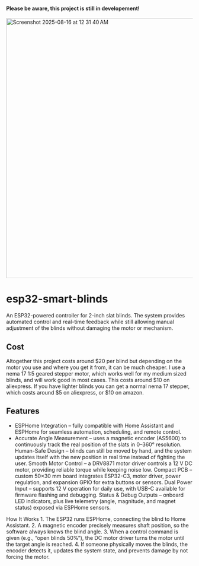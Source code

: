 #### Please be aware, this project is still in developement!

<img width="854" height="701" alt="Screenshot 2025-08-16 at 12 31 40 AM" src="https://github.com/user-attachments/assets/5d671300-07d9-4135-8769-cd3b3bce0e89" />

# esp32-smart-blinds
An ESP32-powered controller for 2-inch slat blinds. The system provides automated control and real-time feedback while still allowing manual adjustment of the blinds without damaging the motor or mechanism.

## Cost
Altogether this project costs around $20 per blind but depending on the motor you use and where you get it from, it can be much cheaper. I use a nema 17 1:5 geared stepper motor, which works well for my medium sized blinds, and will work good in most cases. This costs around $10 on aliexpress. If you have lighter blinds you can get a normal nema 17 stepper, which costs around $5 on aliexpress, or $10 on amazon.


## Features
- ESPHome Integration – fully compatible with Home Assistant and ESPHome for seamless automation, scheduling, and remote control.
- Accurate Angle Measurement – uses a magnetic encoder (AS5600) to continuously track the real position of the slats in 0–360° resolution.
Human-Safe Design – blinds can still be moved by hand, and the system updates itself with the new position in real time instead of fighting the user.
Smooth Motor Control – a DRV8871 motor driver controls a 12 V DC motor, providing reliable torque while keeping noise low.
Compact PCB – custom 50×30 mm board integrates ESP32-C3, motor driver, power regulation, and expansion GPIO for extra buttons or sensors.
Dual Power Input – supports 12 V operation for daily use, with USB-C available for firmware flashing and debugging.
Status & Debug Outputs – onboard LED indicators, plus live telemetry (angle, magnitude, and magnet status) exposed via ESPHome sensors.

How It Works
	1.	The ESP32 runs ESPHome, connecting the blind to Home Assistant.
	2.	A magnetic encoder precisely measures shaft position, so the software always knows the blind angle.
	3.	When a control command is given (e.g., “open blinds 50%”), the DC motor driver turns the motor until the target angle is reached.
	4.	If someone physically moves the blinds, the encoder detects it, updates the system state, and prevents damage by not forcing the motor.

